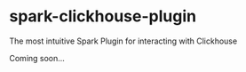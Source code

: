 # spark-clickhouse-plugin
The most intuitive Spark Plugin for interacting with Clickhouse

Coming soon...
